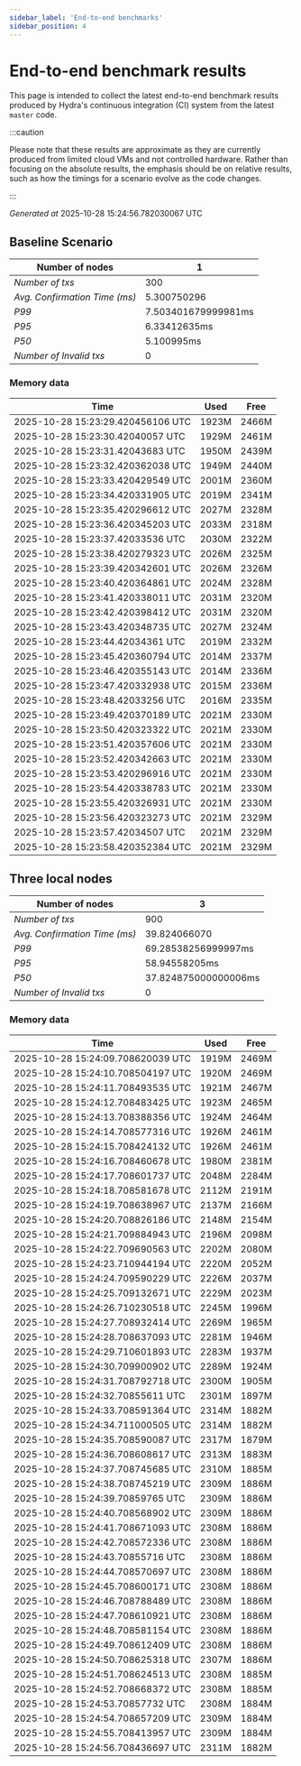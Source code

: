 ```yaml
--- 
sidebar_label: 'End-to-end benchmarks' 
sidebar_position: 4 
--- 
```


# End-to-end benchmark results 

This page is intended to collect the latest end-to-end benchmark  results produced by Hydra's continuous integration (CI) system from  the latest `master` code.

:::caution

Please note that these results are approximate  as they are currently produced from limited cloud VMs and not controlled hardware.  Rather than focusing on the absolute results,   the emphasis should be on relative results,  such as how the timings for a scenario evolve as the code changes.

:::

_Generated at_  2025-10-28 15:24:56.782030067 UTC


## Baseline Scenario



| Number of nodes |  1 | 
| -- | -- |
| _Number of txs_ | 300 |
| _Avg. Confirmation Time (ms)_ | 5.300750296 |
| _P99_ | 7.503401679999981ms |
| _P95_ | 6.33412635ms |
| _P50_ | 5.100995ms |
| _Number of Invalid txs_ | 0 |
      

### Memory data 

 | Time | Used | Free | 
|------------------------------------|------|------|
 | 2025-10-28 15:23:29.420456106 UTC | 1923M | 2466M | 
 | 2025-10-28 15:23:30.42040057 UTC | 1929M | 2461M | 
 | 2025-10-28 15:23:31.42043683 UTC | 1950M | 2439M | 
 | 2025-10-28 15:23:32.420362038 UTC | 1949M | 2440M | 
 | 2025-10-28 15:23:33.420429549 UTC | 2001M | 2360M | 
 | 2025-10-28 15:23:34.420331905 UTC | 2019M | 2341M | 
 | 2025-10-28 15:23:35.420296612 UTC | 2027M | 2328M | 
 | 2025-10-28 15:23:36.420345203 UTC | 2033M | 2318M | 
 | 2025-10-28 15:23:37.42033536 UTC | 2030M | 2322M | 
 | 2025-10-28 15:23:38.420279323 UTC | 2026M | 2325M | 
 | 2025-10-28 15:23:39.420342601 UTC | 2026M | 2326M | 
 | 2025-10-28 15:23:40.420364861 UTC | 2024M | 2328M | 
 | 2025-10-28 15:23:41.420338011 UTC | 2031M | 2320M | 
 | 2025-10-28 15:23:42.420398412 UTC | 2031M | 2320M | 
 | 2025-10-28 15:23:43.420348735 UTC | 2027M | 2324M | 
 | 2025-10-28 15:23:44.42034361 UTC | 2019M | 2332M | 
 | 2025-10-28 15:23:45.420360794 UTC | 2014M | 2337M | 
 | 2025-10-28 15:23:46.420355143 UTC | 2014M | 2336M | 
 | 2025-10-28 15:23:47.420332938 UTC | 2015M | 2336M | 
 | 2025-10-28 15:23:48.42033256 UTC | 2016M | 2335M | 
 | 2025-10-28 15:23:49.420370189 UTC | 2021M | 2330M | 
 | 2025-10-28 15:23:50.420323322 UTC | 2021M | 2330M | 
 | 2025-10-28 15:23:51.420357606 UTC | 2021M | 2330M | 
 | 2025-10-28 15:23:52.420342663 UTC | 2021M | 2330M | 
 | 2025-10-28 15:23:53.420296916 UTC | 2021M | 2330M | 
 | 2025-10-28 15:23:54.420338783 UTC | 2021M | 2330M | 
 | 2025-10-28 15:23:55.420326931 UTC | 2021M | 2330M | 
 | 2025-10-28 15:23:56.420323273 UTC | 2021M | 2329M | 
 | 2025-10-28 15:23:57.42034507 UTC | 2021M | 2329M | 
 | 2025-10-28 15:23:58.420352384 UTC | 2021M | 2329M | 


## Three local nodes



| Number of nodes |  3 | 
| -- | -- |
| _Number of txs_ | 900 |
| _Avg. Confirmation Time (ms)_ | 39.824066070 |
| _P99_ | 69.28538256999997ms |
| _P95_ | 58.94558205ms |
| _P50_ | 37.824875000000006ms |
| _Number of Invalid txs_ | 0 |
      

### Memory data 

 | Time | Used | Free | 
|------------------------------------|------|------|
 | 2025-10-28 15:24:09.708620039 UTC | 1919M | 2469M | 
 | 2025-10-28 15:24:10.708504197 UTC | 1920M | 2469M | 
 | 2025-10-28 15:24:11.708493535 UTC | 1921M | 2467M | 
 | 2025-10-28 15:24:12.708483425 UTC | 1923M | 2465M | 
 | 2025-10-28 15:24:13.708388356 UTC | 1924M | 2464M | 
 | 2025-10-28 15:24:14.708577316 UTC | 1926M | 2461M | 
 | 2025-10-28 15:24:15.708424132 UTC | 1926M | 2461M | 
 | 2025-10-28 15:24:16.708460678 UTC | 1980M | 2381M | 
 | 2025-10-28 15:24:17.708601737 UTC | 2048M | 2284M | 
 | 2025-10-28 15:24:18.708581678 UTC | 2112M | 2191M | 
 | 2025-10-28 15:24:19.708638967 UTC | 2137M | 2166M | 
 | 2025-10-28 15:24:20.708826186 UTC | 2148M | 2154M | 
 | 2025-10-28 15:24:21.709884943 UTC | 2196M | 2098M | 
 | 2025-10-28 15:24:22.709690563 UTC | 2202M | 2080M | 
 | 2025-10-28 15:24:23.710944194 UTC | 2220M | 2052M | 
 | 2025-10-28 15:24:24.709590229 UTC | 2226M | 2037M | 
 | 2025-10-28 15:24:25.709132671 UTC | 2229M | 2023M | 
 | 2025-10-28 15:24:26.710230518 UTC | 2245M | 1996M | 
 | 2025-10-28 15:24:27.708932414 UTC | 2269M | 1965M | 
 | 2025-10-28 15:24:28.708637093 UTC | 2281M | 1946M | 
 | 2025-10-28 15:24:29.710601893 UTC | 2283M | 1937M | 
 | 2025-10-28 15:24:30.709900902 UTC | 2289M | 1924M | 
 | 2025-10-28 15:24:31.708792718 UTC | 2300M | 1905M | 
 | 2025-10-28 15:24:32.70855611 UTC | 2301M | 1897M | 
 | 2025-10-28 15:24:33.708591364 UTC | 2314M | 1882M | 
 | 2025-10-28 15:24:34.711000505 UTC | 2314M | 1882M | 
 | 2025-10-28 15:24:35.708590087 UTC | 2317M | 1879M | 
 | 2025-10-28 15:24:36.708608617 UTC | 2313M | 1883M | 
 | 2025-10-28 15:24:37.708745685 UTC | 2310M | 1885M | 
 | 2025-10-28 15:24:38.708745219 UTC | 2309M | 1886M | 
 | 2025-10-28 15:24:39.70859765 UTC | 2309M | 1886M | 
 | 2025-10-28 15:24:40.708568902 UTC | 2309M | 1886M | 
 | 2025-10-28 15:24:41.708671093 UTC | 2308M | 1886M | 
 | 2025-10-28 15:24:42.708572336 UTC | 2308M | 1886M | 
 | 2025-10-28 15:24:43.70855716 UTC | 2308M | 1886M | 
 | 2025-10-28 15:24:44.708570697 UTC | 2308M | 1886M | 
 | 2025-10-28 15:24:45.708600171 UTC | 2308M | 1886M | 
 | 2025-10-28 15:24:46.708788489 UTC | 2308M | 1886M | 
 | 2025-10-28 15:24:47.708610921 UTC | 2308M | 1886M | 
 | 2025-10-28 15:24:48.708581154 UTC | 2308M | 1886M | 
 | 2025-10-28 15:24:49.708612409 UTC | 2308M | 1886M | 
 | 2025-10-28 15:24:50.708625318 UTC | 2307M | 1886M | 
 | 2025-10-28 15:24:51.708624513 UTC | 2308M | 1885M | 
 | 2025-10-28 15:24:52.708668372 UTC | 2308M | 1885M | 
 | 2025-10-28 15:24:53.70857732 UTC | 2308M | 1884M | 
 | 2025-10-28 15:24:54.708657209 UTC | 2309M | 1884M | 
 | 2025-10-28 15:24:55.708413957 UTC | 2309M | 1884M | 
 | 2025-10-28 15:24:56.708436697 UTC | 2311M | 1882M | 

